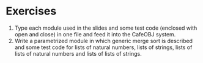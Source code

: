# Exercises
1. Type each module used in the slides and some test code (enclosed with open and close) in one file and feed it into the CafeOBJ system.
2. Write a parametrized module in which generic merge sort is described and some test code for lists of natural numbers, lists of strings, lists of lists of natural numbers and lists of lists of strings.
